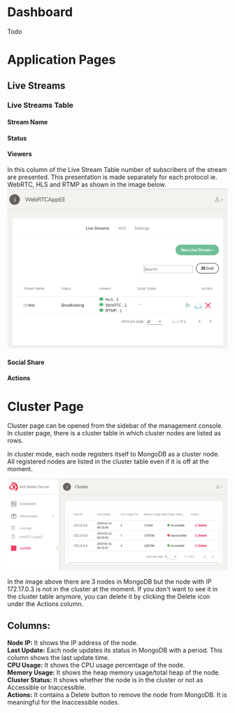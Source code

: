 # Dashboard
Todo
# Application Pages
## Live Streams
### Live Streams Table
#### Stream Name
#### Status
#### Viewers
In this column of the Live Stream Table number of subscribers of the stream are presented. This presentation is made separately for each protocol ie. WebRTC, HLS and RTMP as shown in the image below.
![Antmedia Stream Viewers](images/antmedia-stream-viewers.png)
#### Social Share
#### Actions
# Cluster Page
Cluster page can be opened from the sidebar of the management console. In cluster page, there is a cluster table in which cluster nodes are listed as rows.

In cluster mode, each node registers itself to MongoDB as a cluster node. All registered nodes are listed in the cluster table even if it is off at the moment.

![Antmedia Cluster Page](images/antmedia-cluster.png)

In the image above there are 3 nodes in MongoDB but the node with IP 172.17.0.3 is not in the cluster at the moment. If you don't want to see it in the cluster table anymore, you can delete it by clicking the Delete icon under the Actions column.

## Columns:
**Node IP:** It shows the IP address of the node.\
**Last Update:** Each node updates its status in MongoDB with a period. This column shows the last update time.\
**CPU Usage:** It shows the CPU usage percentage of the node.\
**Memory Usage:** It shows the heap memory usage/total heap of the node.\
**Cluster Status:** It shows whether the node is in the cluster or not as Accessible or Inaccessible.\
**Actions:** It contains a Delete button to remove the node from MongoDB. It is meaningful for the Inaccessible nodes.


